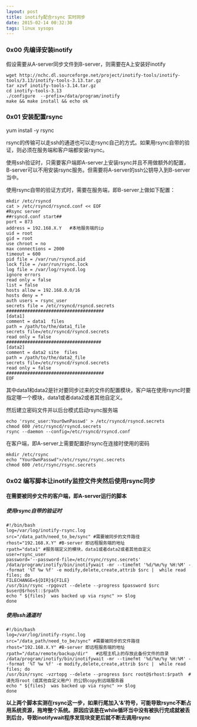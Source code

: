 ```yaml
---
layout: post
title: inotify配合rsync 实时同步
date: 2015-02-14 00:32:30
tags: linux sysops
---
```




### 0x00 先编译安装inotify

假设需要从A-server同步文件到B-server，则需要在A上安装好inotify

	wget http://nchc.dl.sourceforge.net/project/inotify-tools/inotify-tools/3.13/inotify-tools-3.13.tar.gz
	tar xzvf inotify-tools-3.14.tar.gz
	cd inotify-tools-3.13
	./configure  --prefix=/data/program/inotify
	make && make install && echo ok



### 0x01 安装配置rsync

yum install -y rsync

rsync的传输可以走ssh的通道也可以走rsync自己的方式。如果用rsync自带的验证，则必须在服务端和客户端都安装rsync。

使用ssh验证时，只需要客户端即A-server上安装rsync并且不用做额外的配置，B-server可以不用安装rsync服务。但需要将A-server的ssh公钥导入到B-server当中。

使用rsync自带的验证方式时，需要在服务端，即B-server上做如下配置：
	
	mkdir /etc/rsyncd
	cat > /etc/rsyncd/rsyncd.conf << EOF
	#Rsync server
	##rsyncd.conf start##
	port = 873
	address = 192.168.X.Y   #本地服务端的ip
	uid = root
	gid = root
	use chroot = no
	max connections = 2000
	timeout = 600
	pid file = /var/run/rsyncd.pid
	lock file = /var/run/rsync.lock
	log file = /var/log/rsyncd.log
	ignore errors
	read only = false
	list = false
	hosts allow = 192.168.0.0/16
	hosts deny = *
	auth users = rsync_user
	secrets file = /etc/rsyncd/rsyncd.secrets
	#####################################
	[data1]
	comment = data1  files 
	path = /path/to/the/data1_file
	secrets file=/etc/rsyncd/rsyncd.secrets
	read only = false
	####################################
	[data2]
	comment = data2 site  files
	path = /path/to/the/data2_file
	secrets file=/etc/rsyncd/rsyncd.secrets
	read only = false
	#####################################
	EOF

其中data1和data2是针对要同步过来的文件的配置模块，客户端在使用rsync时要指定哪一个模块，data1或者data2或者其他自定义。

然后建立密码文件并以后台模式启动rsync服务端

	echo 'rsync_user:YourOwnPasswd' > /etc/rsyncd/rsyncd.secrets
	chmod 600 /etc/rsyncd/rsyncd.secrets
	rsync --daemon --config=/etc/rsyncd/rsyncd.conf

在客户端，即A-server上需要配置好rsync在连接时使用的密码

	mkdir /etc/rsync
	echo "YourOwnPasswd">/etc/rsync/rsync.secrets
	chmod 600 /etc/rsync/rsync.secrets




### 0x02 编写脚本让inotify监控文件夹然后使用rsync同步

#### 在需要被同步文件的客户端，即A-server运行的脚本

##### 使用rsync自带的验证时
	
	#!/bin/bash
	log=/var/log/inotify-rsync.log
	src="/data_path/need_to_be/sync" #需要被同步的文件路径
	rhost="192.168.X.Y" #B-server 即远程服务端的地址
	rpath="data1" #服务端定义的模块，data1或者data2或者其他自定义
	user=rsync_user
	password='--password-file=/etc/rsync/rsync.secrets'
	/data/program/inotify/bin/inotifywait -mr --timefmt '%d/%m/%y %H:%M' --format '%T %w %f' -e modify,delete,create,attrib $src |  while read files; do
	FILECHANGE=${DIR}${FILE}
	/usr/bin/rsync -rpgovzt --delete --progress $password $src $user@$rhost::$rpath  
	echo " ${files}  was backed up via rsync" >> $log
	done
	

##### 使用ssh通道时
	
	#!/bin/bash
	log=/var/log/inotify-rsync.log
	src="/data_path/need_to_be/sync" #需要被同步的文件路径
	rhost="192.168.X.Y" #B-server 即远程服务端的地址
	rpath="/data/remote/backup/dir"   #远程主机上的存放此备份文件的目录
	/data/program/inotify/bin/inotifywait -mr --timefmt '%d/%m/%y %H:%M' --format '%T %w %f' -e modify,delete,create,attrib $src |  while read files; do
	/usr/bin/rsync -vzrtopg --delete --progress $src root@$rhost:$rpath  #请先将root（或其他自定义用户）的公钥copy到远端服务器
	echo " ${files}  was backed up via rsync" >> $log
	done


**以上两个脚本实测在rsync这一步，如果行尾加入'&'符号，可能导致rsync不断占用系统资源，拖垮整个系统。原因应该是在while循环当中没有被执行完成就被丢到后台，导致inotifywait程序发现块变更后就不断去调用rsync**


